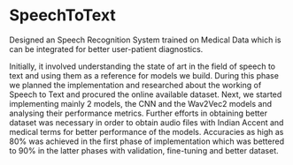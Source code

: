 # SpeechToText
Designed an Speech Recognition System trained on Medical Data which is can be integrated for better user-patient diagnostics. 

Initially, it involved understanding the state of art in the field of speech to text and using them as a reference for models we build. During this phase we planned the implementation and researched about the working of Speech to Text and procured the online available dataset. Next, we started implementing mainly 2 models, the CNN and the Wav2Vec2 models and analysing their performance metrics. Further efforts in obtaining better dataset was necessary in order to obtain audio files with Indian Accent and medical terms for better performance of the models. Accuracies as high as 80% was achieved in the first phase of implementation which was bettered to 90% in the latter phases with validation, fine-tuning and better dataset.

